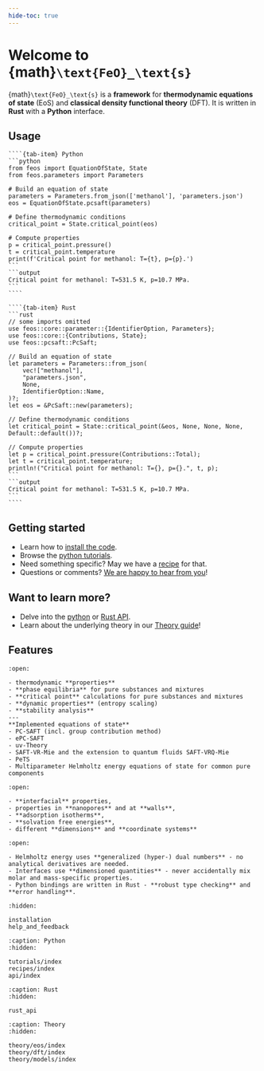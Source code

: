 ```yaml
---
hide-toc: true
---
```


# Welcome to {math}`\text{FeO}_\text{s}`

{math}`\text{FeO}_\text{s}` is a **framework** for **thermodynamic equations of state** (EoS) and **classical density functional theory** (DFT).
It is written in **Rust** with a **Python** interface.

## Usage

`````{tab-set}
````{tab-item} Python
```python
from feos import EquationOfState, State
from feos.parameters import Parameters

# Build an equation of state
parameters = Parameters.from_json(['methanol'], 'parameters.json')
eos = EquationOfState.pcsaft(parameters)

# Define thermodynamic conditions
critical_point = State.critical_point(eos)

# Compute properties
p = critical_point.pressure()
t = critical_point.temperature
print(f'Critical point for methanol: T={t}, p={p}.')
```
```output
Critical point for methanol: T=531.5 K, p=10.7 MPa.
```
````

````{tab-item} Rust
```rust
// some imports omitted
use feos::core::parameter::{IdentifierOption, Parameters};
use feos::core::{Contributions, State};
use feos::pcsaft::PcSaft;

// Build an equation of state
let parameters = Parameters::from_json(
    vec!["methanol"],
    "parameters.json",
    None,
    IdentifierOption::Name,
)?;
let eos = &PcSaft::new(parameters);

// Define thermodynamic conditions
let critical_point = State::critical_point(&eos, None, None, None, Default::default())?;

// Compute properties
let p = critical_point.pressure(Contributions::Total);
let t = critical_point.temperature;
println!("Critical point for methanol: T={}, p={}.", t, p);
```
```output
Critical point for methanol: T=531.5 K, p=10.7 MPa.
```
````
`````

## Getting started

- Learn how to [install the code](installation).
- Browse the [python tutorials](tutorials/index).
- Need something specific? May we have a [recipe](recipes/index) for that.
- Questions or comments? [We are happy to hear from you](help_and_feedback)!

## Want to learn more?
- Delve into the [python](api/index) or [Rust API](rust_api).
- Learn about the underlying theory in our [Theory guide](theory/eos/properties)!

## Features

```{dropdown} Equations of State
:open:

- thermodynamic **properties**
- **phase equilibria** for pure substances and mixtures
- **critical point** calculations for pure substances and mixtures
- **dynamic properties** (entropy scaling)
- **stability analysis**
---
**Implemented equations of state**
- PC-SAFT (incl. group contribution method)
- ePC-SAFT
- uv-Theory
- SAFT-VR-Mie and the extension to quantum fluids SAFT-VRQ-Mie
- PeTS
- Multiparameter Helmholtz energy equations of state for common pure components
```

```{dropdown} Density Functional Theory
:open:

- **interfacial** properties,
- properties in **nanopores** and at **walls**,
- **adsorption isotherms**,
- **solvation free energies**,
- different **dimensions** and **coordinate systems**
```

```{dropdown} Extensibility / Usability
:open:

- Helmholtz energy uses **generalized (hyper-) dual numbers** - no analytical derivatives are needed.
- Interfaces use **dimensioned quantities** - never accidentally mix molar and mass-specific properties.
- Python bindings are written in Rust - **robust type checking** and **error handling**.
```

```{toctree}
:hidden:

installation
help_and_feedback
```


```{toctree}
:caption: Python
:hidden:

tutorials/index
recipes/index
api/index
```

```{toctree}
:caption: Rust
:hidden:

rust_api
```

```{toctree}
:caption: Theory
:hidden:

theory/eos/index
theory/dft/index
theory/models/index
```